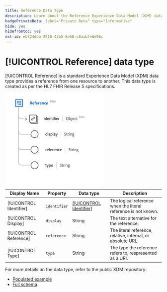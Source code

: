 ```yaml
---
title: Reference Data Type
description: Learn about the Reference Experience Data Model (XDM) data type.
badgePrivateBeta: label="Private Beta" type="Informative"
hide: yes
hidefromtoc: yes
exl-id: eb724dbb-2918-43b5-8e50-c8aabfe6e96c
---
```

# [!UICONTROL Reference] data type

[!UICONTROL Reference] is a standard Experience Data Model (XDM) data type provides a reference from one resource to another. This data type is created as per the HL7 FHIR Release 5 specifications.

![Reference data type structure](../../images/data-types/healthcare/reference.png)

| Display Name | Property | Data type | Description |
| --- | --- | --- | --- |
| [!UICONTROL Identifier] | `identifier` | [[!UICONTROL Identifier]](../healthcare/identifier.md) | The logical reference when the literal reference is not known. |
| [!UICONTROL Display] | `display` | String | The text alternative for the reference. |
| [!UICONTROL Reference] | `reference` | String | The literal reference, relative, internal, or absolute URL. |
| [!UICONTROL Type] | `type` | String | The type the reference refers to, respresented as a URI. |

For more details on the data type, refer to the public XDM repository:

* [Populated example](https://github.com/adobe/xdm/blob/master/extensions/industry/healthcare/fhir/datatypes/reference.example.1.json)
* [Full schema](https://github.com/adobe/xdm/blob/master/extensions/industry/healthcare/fhir/datatypes/reference.schema.json)
